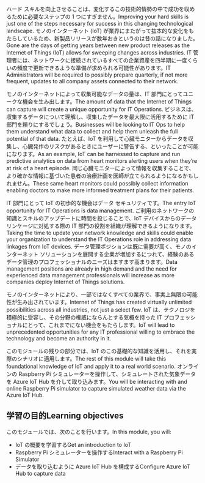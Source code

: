 <!--Video script: It began with Personal Digital Assistants, then smartphones and now everything from smart watches to smart thermostats are connecting people with more information than ever before. Once limited to just PCs, the Internet now allows anything that has valuable information to go online. How does this trend have the potential to impact all aspects of IT professional’s role? More importantly, how can IT professionals prepare for the Internet of Things?-->

<span data-ttu-id="c221d-101">ハード スキルを向上させることは、変化するこの技術的情勢の中で成功を収めるために必要なステップの 1 つにすぎません。</span><span class="sxs-lookup"><span data-stu-id="c221d-101">Improving your hard skills is just one of the steps necessary for success in this changing technological landscape.</span></span> <span data-ttu-id="c221d-102">モノのインターネット (IoT) が業界にまたがって抜本的な変化をもたらしているため、新製品リリースが数年おきというのは昔の話になりました。</span><span class="sxs-lookup"><span data-stu-id="c221d-102">Gone are the days of getting years between new product releases as the Internet of Things (IoT) allows for sweeping changes across industries.</span></span> <span data-ttu-id="c221d-103">IT 管理者には、ネットワークに接続されているすべての企業資産を四半期に一度くらいの頻度で更新できるような準備が求められる可能性があります。</span><span class="sxs-lookup"><span data-stu-id="c221d-103">IT Administrators will be required to possibly prepare quarterly, if not more frequent, updates to all company assets connected to their network.</span></span>

<span data-ttu-id="c221d-104">モノのインターネットによって収集可能なデータの量は、IT 部門にとってユニークな機会を生み出します。</span><span class="sxs-lookup"><span data-stu-id="c221d-104">The amount of data that the Internet of Things can capture will create a unique opportunity for IT Operations.</span></span> <span data-ttu-id="c221d-105">ビジネスは、収集するデータについて理解し、収集したデータを最大限に活用するために IT 部門を頼りにするでしょう。</span><span class="sxs-lookup"><span data-stu-id="c221d-105">Businesses will be looking to IT Ops to help them understand what data to collect and help them unleash the full potential of that data.</span></span> <span data-ttu-id="c221d-106">たとえば、IoT を利用して心臓モニターからデータを収集し、心臓発作のリスクがあるときにユーザーに警告する、といったことが可能になります。</span><span class="sxs-lookup"><span data-stu-id="c221d-106">As an example, IoT can be harnessed to capture and run predictive analytics on data from heart monitors alerting users when they’re at risk of a heart episode.</span></span> <span data-ttu-id="c221d-107">同じ心臓モニターによって情報を収集することで、より確かな情報に基づいた患者の治療計画を医師が立てられるようになるかもしれません。</span><span class="sxs-lookup"><span data-stu-id="c221d-107">These same heart monitors could possibly collect information enabling doctors to make more informed treatment plans for their patients.</span></span>

<span data-ttu-id="c221d-108">IT 部門にとって IoT の初歩的な機会はデータ セキュリティです。</span><span class="sxs-lookup"><span data-stu-id="c221d-108">The entry IoT opportunity for IT Operations is data management.</span></span> <span data-ttu-id="c221d-109">ご利用のネットワークの知識とスキルのアップデートに時間を投じることで、IoT デバイスからのデータ リンケージに対処する際の IT 部門の役割を組織が理解できるようになります。</span><span class="sxs-lookup"><span data-stu-id="c221d-109">Taking the time to update your network knowledge and skills could enable your organization to understand the IT Operations role in addressing data linkages from IoT devices.</span></span> <span data-ttu-id="c221d-110">データ管理ポジションは既に需要が高く、モノのインターネット ソリューションを展開する企業が増加するにつれて、経験のあるデータ管理のプロフェッショナルのニーズはますます高まります。</span><span class="sxs-lookup"><span data-stu-id="c221d-110">Data management positions are already in high demand and the need for experienced data management professionals will increase as more companies deploy Internet of Things solutions.</span></span>

<span data-ttu-id="c221d-111">モノのインターネットにより、一部ではなくすべての業界で、事実上無限の可能性が生み出されています。</span><span class="sxs-lookup"><span data-stu-id="c221d-111">Internet of Things has created virtually unlimited possibilities across all industries, not just a select few.</span></span> <span data-ttu-id="c221d-112">IoT は、テクノロジを積極的に受容し、その分野の権威にならんとする気概を持った IT プロフェッショナルにとって、これまでにない機会をもたらします。</span><span class="sxs-lookup"><span data-stu-id="c221d-112">IoT will lead to unprecedented opportunities for any IT professional willing to embrace the technology and become an authority in it.</span></span>

 <span data-ttu-id="c221d-113">このモジュールの残りの部分では、IoT のこの基礎的な知識を活用し、それを実際のシナリオに適用します。</span><span class="sxs-lookup"><span data-stu-id="c221d-113">The rest of this module will take this foundational knowledge of IoT and apply it to a real world scenario.</span></span> <span data-ttu-id="c221d-114">オンラインの Raspberry Pi シミュレーターを操作して、シミュレートされた気象データを Azure IoT Hub を介して取り込みます。</span><span class="sxs-lookup"><span data-stu-id="c221d-114">You will be interacting with and online Raspberry Pi simulator to capture simulated weather data via the Azure IoT Hub.</span></span>

 ## <a name="learning-objectives"></a><span data-ttu-id="c221d-115">学習の目的</span><span class="sxs-lookup"><span data-stu-id="c221d-115">Learning objectives</span></span>
 <span data-ttu-id="c221d-116">このモジュールでは、次のことを行います。</span><span class="sxs-lookup"><span data-stu-id="c221d-116">In this module, you will:</span></span>
  - <span data-ttu-id="c221d-117">IoT の概要を学習する</span><span class="sxs-lookup"><span data-stu-id="c221d-117">Get an introduction to IoT</span></span>
  - <span data-ttu-id="c221d-118">Raspberry Pi シミュレーターを操作する</span><span class="sxs-lookup"><span data-stu-id="c221d-118">Interact with a Raspberry Pi Simulator</span></span>
  - <span data-ttu-id="c221d-119">データを取り込むように Azure IoT Hub を構成する</span><span class="sxs-lookup"><span data-stu-id="c221d-119">Configure Azure IoT Hub to capture data</span></span>

<!--Reference links: 
Move to end.
-   Introduction to Azure IoT:
    <https://mva.microsoft.com/training-courses/introduction-to-azure-iot-17611?l=uxXUIs4rD_606218965>

-   Azure Internet of Things:
    <https://www.microsoft.com/en-ca/internet-of-things/>-->
